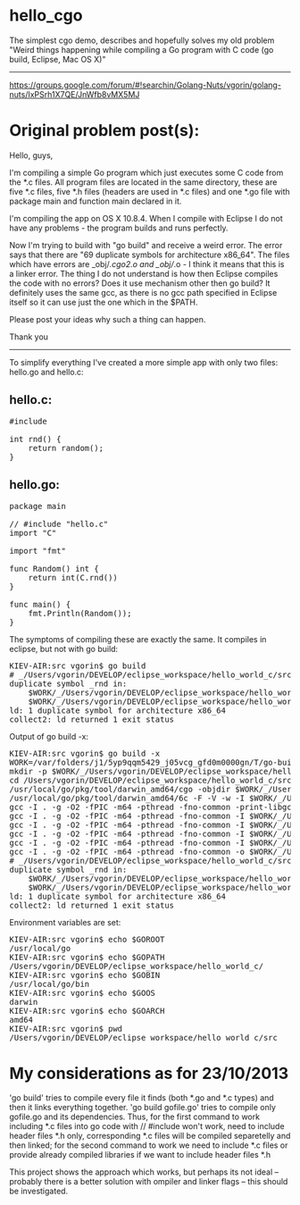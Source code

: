 hello_cgo
=========

The simplest cgo demo, describes and hopefully solves my old problem "Weird things happening while compiling a Go program with C code (go build, Eclipse, Mac OS X)"


-------------------------
https://groups.google.com/forum/#!searchin/Golang-Nuts/vgorin/golang-nuts/IxPSrh1X7QE/JnWfb8vMX5MJ


Original problem post(s):
=========================

Hello, guys,

I'm compiling a simple Go program which just executes some C code from the *.c files.
All program files are located in the same directory, these are five *.c files, five *.h files (headers are used in *.c files) and one *.go file with package main and function main declared in it.

I'm compiling the app on OS X 10.8.4.
When I compile with Eclipse I do not have any problems - the program builds and runs perfectly.

Now I'm trying to build with "go build" and receive a weird error. The error says that there are "69 duplicate symbols for architecture x86_64". The files which have errors are _obj/*.cgo2.o and _obj/*.o - I think it means that this is a linker error.
The thing I do not understand is how then Eclipse compiles the code with no errors? Does it use mechanism other then go build? It definitely uses the same gcc, as there is no gcc path specified in Eclipse itself so it can use just the one which in the $PATH.

Please post your ideas why such a thing can happen.

Thank you

-------------------------
To simplify everything I've created a more simple app with only two files: hello.go and hello.c:

hello.c:
--------

<pre>
#include <stdlib.h>

int rnd() {
	return random();
}
</pre>

hello.go:
---------
<pre>
package main

// #include "hello.c"
import "C"

import "fmt"

func Random() int {
	return int(C.rnd())
}

func main() {
	fmt.Println(Random());
}
</pre>
The symptoms of compiling these are exactly the same. It compiles in eclipse, but not with go build:

<pre>
KIEV-AIR:src vgorin$ go build
# _/Users/vgorin/DEVELOP/eclipse_workspace/hello_world_c/src
duplicate symbol _rnd in:
    $WORK/_/Users/vgorin/DEVELOP/eclipse_workspace/hello_world_c/src/_obj/hello.cgo2.o
    $WORK/_/Users/vgorin/DEVELOP/eclipse_workspace/hello_world_c/src/_obj/hello.o
ld: 1 duplicate symbol for architecture x86_64
collect2: ld returned 1 exit status
</pre>

Output of go build -x:

<pre>
KIEV-AIR:src vgorin$ go build -x
WORK=/var/folders/j1/5yp9qqm5429_j05vcg_gfd0m0000gn/T/go-build388081714
mkdir -p $WORK/_/Users/vgorin/DEVELOP/eclipse_workspace/hello_world_c/src/_obj/
cd /Users/vgorin/DEVELOP/eclipse_workspace/hello_world_c/src
/usr/local/go/pkg/tool/darwin_amd64/cgo -objdir $WORK/_/Users/vgorin/DEVELOP/eclipse_workspace/hello_world_c/src/_obj/ -- -I $WORK/_/Users/vgorin/DEVELOP/eclipse_workspace/hello_world_c/src/_obj/ hello.go
/usr/local/go/pkg/tool/darwin_amd64/6c -F -V -w -I $WORK/_/Users/vgorin/DEVELOP/eclipse_workspace/hello_world_c/src/_obj/ -I /usr/local/go/pkg/darwin_amd64 -o $WORK/_/Users/vgorin/DEVELOP/eclipse_workspace/hello_world_c/src/_obj/_cgo_defun.6 -D GOOS_darwin -D GOARCH_amd64 $WORK/_/Users/vgorin/DEVELOP/eclipse_workspace/hello_world_c/src/_obj/_cgo_defun.c
gcc -I . -g -O2 -fPIC -m64 -pthread -fno-common -print-libgcc-file-name
gcc -I . -g -O2 -fPIC -m64 -pthread -fno-common -I $WORK/_/Users/vgorin/DEVELOP/eclipse_workspace/hello_world_c/src/_obj/ -o $WORK/_/Users/vgorin/DEVELOP/eclipse_workspace/hello_world_c/src/_obj/_cgo_main.o -c $WORK/_/Users/vgorin/DEVELOP/eclipse_workspace/hello_world_c/src/_obj/_cgo_main.c
gcc -I . -g -O2 -fPIC -m64 -pthread -fno-common -I $WORK/_/Users/vgorin/DEVELOP/eclipse_workspace/hello_world_c/src/_obj/ -o $WORK/_/Users/vgorin/DEVELOP/eclipse_workspace/hello_world_c/src/_obj/_cgo_export.o -c $WORK/_/Users/vgorin/DEVELOP/eclipse_workspace/hello_world_c/src/_obj/_cgo_export.c
gcc -I . -g -O2 -fPIC -m64 -pthread -fno-common -I $WORK/_/Users/vgorin/DEVELOP/eclipse_workspace/hello_world_c/src/_obj/ -o $WORK/_/Users/vgorin/DEVELOP/eclipse_workspace/hello_world_c/src/_obj/hello.cgo2.o -c $WORK/_/Users/vgorin/DEVELOP/eclipse_workspace/hello_world_c/src/_obj/hello.cgo2.c
gcc -I . -g -O2 -fPIC -m64 -pthread -fno-common -I $WORK/_/Users/vgorin/DEVELOP/eclipse_workspace/hello_world_c/src/_obj/ -o $WORK/_/Users/vgorin/DEVELOP/eclipse_workspace/hello_world_c/src/_obj/hello.o -c ./hello.c
gcc -I . -g -O2 -fPIC -m64 -pthread -fno-common -o $WORK/_/Users/vgorin/DEVELOP/eclipse_workspace/hello_world_c/src/_obj/_cgo_.o $WORK/_/Users/vgorin/DEVELOP/eclipse_workspace/hello_world_c/src/_obj/_cgo_main.o $WORK/_/Users/vgorin/DEVELOP/eclipse_workspace/hello_world_c/src/_obj/_cgo_export.o $WORK/_/Users/vgorin/DEVELOP/eclipse_workspace/hello_world_c/src/_obj/hello.cgo2.o $WORK/_/Users/vgorin/DEVELOP/eclipse_workspace/hello_world_c/src/_obj/hello.o
# _/Users/vgorin/DEVELOP/eclipse_workspace/hello_world_c/src
duplicate symbol _rnd in:
    $WORK/_/Users/vgorin/DEVELOP/eclipse_workspace/hello_world_c/src/_obj/hello.cgo2.o
    $WORK/_/Users/vgorin/DEVELOP/eclipse_workspace/hello_world_c/src/_obj/hello.o
ld: 1 duplicate symbol for architecture x86_64
collect2: ld returned 1 exit status
</pre>

Environment variables are set:
<pre>
KIEV-AIR:src vgorin$ echo $GOROOT
/usr/local/go
KIEV-AIR:src vgorin$ echo $GOPATH
/Users/vgorin/DEVELOP/eclipse_workspace/hello_world_c/
KIEV-AIR:src vgorin$ echo $GOBIN
/usr/local/go/bin
KIEV-AIR:src vgorin$ echo $GOOS
darwin
KIEV-AIR:src vgorin$ echo $GOARCH
amd64
KIEV-AIR:src vgorin$ pwd
/Users/vgorin/DEVELOP/eclipse_workspace/hello_world_c/src
</pre>

My considerations as for 23/10/2013
===================================

'go build' tries to compile every file it finds (both *.go and *.c types) and then it links everything together.
'go build gofile.go' tries to compile only gofile.go and its dependencies.
Thus, for the first command to work including *.c files into go code with // #include won't work, need to include header files *.h only, corresponding *.c files will be compiled separetelly and then linked;
for the second command to work we need to include *.c files or provide already compiled libraries if we want to include header files *.h

This project shows the approach which works, but perhaps its not ideal – probably there is a better solution with ompiler and linker flags – this should be investigated.
